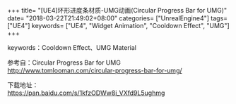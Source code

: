 +++
title= "[UE4]环形进度条材质-UMG动画(Circular Progress Bar for UMG)"
date= "2018-03-22T21:49:02+08:00"
categories= ["UnrealEngine4"]
tags= ["UE4"]
keywords= ["UE4", "Widget Animation", "Cooldown Effect", "UMG"]
+++

keywords：Cooldown Effect、UMG Material

参考自：Circular Progress Bar for UMG  
http://www.tomlooman.com/circular-progress-bar-for-umg/

下载地址：  
https://pan.baidu.com/s/1kfzODWw8i_VXfd9L5ughmg
